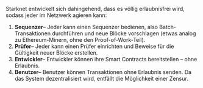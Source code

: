 Starknet entwickelt sich dahingehend, dass es völlig erlaubnisfrei wird, sodass jeder im Netzwerk agieren kann:

1. **Sequenzer**– Jeder kann einen Sequenzer bedienen, also Batch-Transaktionen durchführen und neue Blöcke vorschlagen (etwas analog zu Ethereum-Minern, ohne den Proof-of-Work-Teil).
2. **Prüfer**– Jeder kann einen Prüfer einrichten und Beweise für die Gültigkeit neuer Blöcke erstellen.
3. **Entwickler**– Entwickler können ihre Smart Contracts bereitstellen – ohne Erlaubnis.
4. **Benutzer**– Benutzer können Transaktionen ohne Erlaubnis senden. Da das System dezentralisiert wird, entfällt die Möglichkeit einer Zensur.